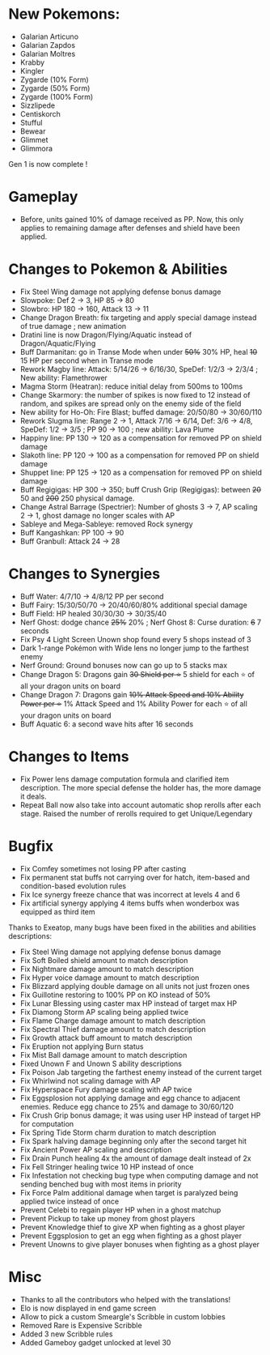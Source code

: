 # New Pokemons:

- Galarian Articuno
- Galarian Zapdos
- Galarian Moltres
- Krabby
- Kingler
- Zygarde (10% Form)
- Zygarde (50% Form)
- Zygarde (100% Form)
- Sizzlipede
- Centiskorch
- Stufful
- Bewear
- Glimmet
- Glimmora

Gen 1 is now complete !

# Gameplay

- Before, units gained 10% of damage received as PP. Now, this only applies to remaining damage after defenses and shield have been applied.

# Changes to Pokemon & Abilities

- Fix Steel Wing damage not applying defense bonus damage
- Slowpoke: Def 2 → 3, HP 85 → 80
- Slowbro: HP 180 → 160, Attack 13 → 11
- Change Dragon Breath: fix targeting and apply special damage instead of true damage ; new animation
- Dratini line is now Dragon/Flying/Aquatic instead of Dragon/Aquatic/Flying
- Buff Darmanitan: go in Transe Mode when under ~~50%~~ 30% HP, heal ~~10~~ 15 HP per second when in Transe mode
- Rework Magby line: Attack: 5/14/26 → 6/16/30, SpeDef: 1/2/3 → 2/3/4 ; New ability: Flamethrower
- Magma Storm (Heatran): reduce initial delay from 500ms to 100ms
- Change Skarmory: the number of spikes is now fixed to 12 instead of random, and spikes are spread only on the enemy side of the field
- New ability for Ho-Oh: Fire Blast; buffed damage: 20/50/80 → 30/60/110
- Rework Slugma line: Range 2 → 1, Attack 7/16 → 6/14, Def: 3/6 → 4/8, SpeDef: 1/2 → 3/5 ; PP 90 → 100 ; new ability: Lava Plume
- Happiny line: PP 130 → 120 as a compensation for removed PP on shield damage
- Slakoth line: PP 120 → 100 as a compensation for removed PP on shield damage
- Shuppet line: PP 125 → 120 as a compensation for removed PP on shield damage
- Buff Regigigas: HP 300 → 350; buff Crush Grip (Regigigas): between ~~20~~ 50 and ~~200~~ 250 physical damage.
- Change Astral Barrage (Spectrier): Number of ghosts 3 → 7, AP scaling 2 → 1, ghost damage no longer scales with AP
- Sableye and Mega-Sableye: removed Rock synergy
- Buff Kangashkan: PP 100 → 90
- Buff Granbull: Attack 24 → 28

# Changes to Synergies

- Buff Water: 4/7/10 → 4/8/12 PP per second
- Buff Fairy: 15/30/50/70 → 20/40/60/80% additional special damage
- Buff Field: HP healed 30/30/30 → 30/35/40
- Nerf Ghost: dodge chance ~~25%~~ 20% ; Nerf Ghost 8: Curse duration: ~~6~~ 7 seconds
- Fix Psy 4 Light Screen Unown shop found every 5 shops instead of 3
- Dark 1-range Pokémon with Wide lens no longer jump to the farthest enemy
- Nerf Ground: Ground bonuses now can go up to 5 stacks max
- Change Dragon 5: Dragons gain ~~30 Shield per ⭐~~ 5 shield for each ⭐ of all your dragon units on board
- Change Dragon 7: Dragons gain ~~10% Attack Speed and 10% Ability Power per ⭐~~ 1% Attack Speed and 1% Ability Power for each ⭐ of all your dragon units on board
- Buff Aquatic 6: a second wave hits after 16 seconds

# Changes to Items

- Fix Power lens damage computation formula and clarified item description. The more special defense the holder has, the more damage it deals.
- Repeat Ball now also take into account automatic shop rerolls after each stage. Raised the number of rerolls required to get Unique/Legendary

# Bugfix

- Fix Comfey sometimes not losing PP after casting
- Fix permanent stat buffs not carrying over for hatch, item-based and condition-based evolution rules
- Fix Ice synergy freeze chance that was incorrect at levels 4 and 6
- Fix artificial synergy applying 4 items buffs when wonderbox was equipped as third item

Thanks to Exeatop, many bugs have been fixed in the abilities and abilities descriptions:
- Fix Steel Wing damage not applying defense bonus damage
- Fix Soft Boiled shield amount to match description
- Fix Nightmare damage amount to match description
- Fix Hyper voice damage amount to match description
- Fix Blizzard applying double damage on all units not just frozen ones
- Fix Guillotine restoring to 100% PP on KO instead of 50%
- Fix Lunar Blessing using caster max HP instead of target max HP
- Fix Diamong Storm AP scaling being applied twice
- Fix Flame Charge damage amount to match description
- Fix Spectral Thief damage amount to match description
- Fix Growth attack buff amount to match description
- Fix Eruption not applying Burn status
- Fix Mist Ball damage amount to match description
- Fixed Unown F and Unown S ability descriptions
- Fix Poison Jab targeting the farthest enemy instead of the current target
- Fix Whirlwind not scaling damage with AP
- Fix Hyperspace Fury damage scaling with AP twice
- Fix Eggsplosion not applying damage and egg chance to adjacent enemies. Reduce egg chance to 25% and damage to 30/60/120
- Fix Crush Grip bonus damage; it was using user HP instead of target HP for computation
- Fix Spring Tide Storm charm duration to match description
- Fix Spark halving damage beginning only after the second target hit
- Fix Ancient Power AP scaling and description
- Fix Drain Punch healing 4x the amount of damage dealt instead of 2x
- Fix Fell Stringer healing twice 10 HP instead of once
- Fix Infestation not checking bug type when computing damage and not sending benched bug with most items in priority
- Fix Force Palm additional damage when target is paralyzed being applied twice instead of once
- Prevent Celebi to regain player HP when in a ghost matchup
- Prevent Pickup to take up money from ghost players
- Prevent Knowledge thief to give XP when fighting as a ghost player
- Prevent Eggsplosion to get an egg when fighting as a ghost player
- Prevent Unowns to give player bonuses when fighting as a ghost player

# Misc

- Thanks to all the contributors who helped with the translations!
- Elo is now displayed in end game screen
- Allow to pick a custom Smeargle's Scribble in custom lobbies
- Removed Rare is Expensive Scribble
- Added 3 new Scribble rules
- Added Gameboy gadget unlocked at level 30